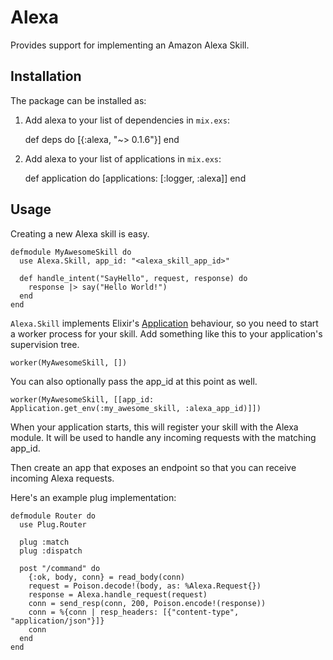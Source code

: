 # Alexa

Provides support for implementing an Amazon Alexa Skill.

## Installation

The package can be installed as:

  1. Add alexa to your list of dependencies in `mix.exs`:

        def deps do
          [{:alexa, "~> 0.1.6"}]
        end

  2. Add alexa to your list of applications in `mix.exs`:

        def application do
          [applications: [:logger, :alexa]]
        end

## Usage

Creating a new Alexa skill is easy.

    defmodule MyAwesomeSkill do
      use Alexa.Skill, app_id: "<alexa_skill_app_id>"      

      def handle_intent("SayHello", request, response) do
        response |> say("Hello World!")
      end
    end

`Alexa.Skill` implements Elixir's [Application](https://hexdocs.pm/elixir/master/Application.html#content) 
behaviour, so you need to start a worker process for your skill. Add 
something like this to your application's supervision tree.

    worker(MyAwesomeSkill, [])

You can also optionally pass the app_id at this point as well.

    worker(MyAwesomeSkill, [[app_id: Application.get_env(:my_awesome_skill, :alexa_app_id)]])

When your application starts, this will register your skill with the Alexa 
module. It will be used to handle any incoming requests with the matching app_id.

Then create an app that exposes an endpoint so that you can receive incoming
Alexa requests.

Here's an example plug implementation:

    defmodule Router do
      use Plug.Router

      plug :match
      plug :dispatch

      post "/command" do
        {:ok, body, conn} = read_body(conn)
        request = Poison.decode!(body, as: %Alexa.Request{})
        response = Alexa.handle_request(request)
        conn = send_resp(conn, 200, Poison.encode!(response))
        conn = %{conn | resp_headers: [{"content-type", "application/json"}]}
        conn
      end
    end
